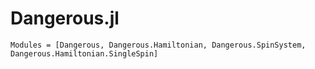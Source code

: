 # Dangerous.jl

```@autodocs
Modules = [Dangerous, Dangerous.Hamiltonian, Dangerous.SpinSystem, Dangerous.Hamiltonian.SingleSpin]
```
